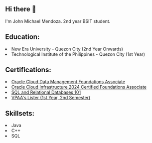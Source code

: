 ## Hi there 👋
I'm John Michael Mendoza. 2nd year BSIT student.

<h2>
  Education:
</h2>
<li>
  New Era University - Quezon City (2nd Year Onwards)
</li>
<li>
  Technological Institute of the Philippines - Quezon City (1st Year)
</li>
<h2>
  Certifications:
</h2>
<li>
  <a href="https://catalog-education.oracle.com/ords/certview/sharebadge?id=3A8921C4D84DD3B2CB9A102FCF096BC6226CABB7D15F70C96486B10AF17360EA">Oracle Cloud Data Management Foundations Associate</a>
</li>
<li>
  <a href="https://catalog-education.oracle.com/ords/certview/sharebadge?id=3A8921C4D84DD3B2CB9A102FCF096BC625676CD5C2D25A1566BD0C26F3191864">Oracle Cloud Infrastructure 2024 Certified Foundations Associate</a>
</li>
<li>
  <a href="https://courses.cognitiveclass.ai/certificates/e595c7aaccab4f1f9ce200e1df1edad3">SQL and Relational Databases 101</a>
</li>
<li>
  <a href="https://app.diplomasafe.com/en-US/diploma/dae868bcbedc8651dfef24eac3c1fdeb2f0be3db9/merit_certificate">VPAA's Lister (1st Year, 2nd Semester)</a>
</li>

<h2>
  Skillsets:
</h2>
<li>
  Java
</li>
<li>
  C++
</li>
<li>
  SQL
</li>

<!--
**JmMNDZA/JmMNDZA** is a ✨ _special_ ✨ repository because its `README.md` (this file) appears on your GitHub profile.

Here are some ideas to get you started:

- 🔭 I’m currently working on ...
- 🌱 I’m currently learning ...
- 👯 I’m looking to collaborate on ...
- 🤔 I’m looking for help with ...
- 💬 Ask me about ...
- 📫 How to reach me: ...
- 😄 Pronouns: ...
- ⚡ Fun fact: ...
-->
